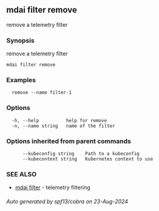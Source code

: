## mdai filter remove

remove a telemetry filter

### Synopsis

remove a telemetry filter

```
mdai filter remove
```

### Examples

```
  remove --name filter-1
```

### Options

```
  -h, --help          help for remove
  -n, --name string   name of the filter
```

### Options inherited from parent commands

```
      --kubeconfig string    Path to a kubeconfig
      --kubecontext string   Kubernetes context to use
```

### SEE ALSO

* [mdai filter](mdai_filter.md)	 - telemetry filtering

###### Auto generated by spf13/cobra on 23-Aug-2024
